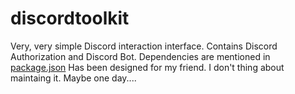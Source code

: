# discordtoolkit

Very, very simple Discord interaction interface. Contains Discord Authorization and Discord Bot.
Dependencies are mentioned in [package.json](./package.json)
Has been designed for my friend. I don't thing about maintaing it. Maybe one day....
